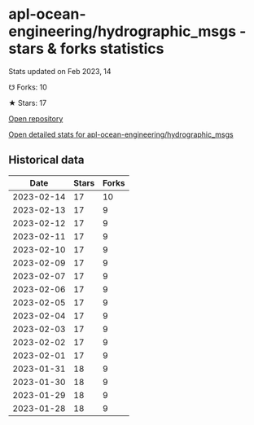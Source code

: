 # apl-ocean-engineering/hydrographic_msgs - stars & forks statistics

Stats updated on Feb 2023, 14

☋ Forks: 10

★ Stars: 17

[Open repository](https://github.com/apl-ocean-engineering/hydrographic_msgs)

[Open detailed stats for apl-ocean-engineering/hydrographic_msgs](https://reviewgithub.com/rep/apl-ocean-engineering/hydrographic_msgs)

## Historical data
| Date | Stars | Forks |
|------|-------|-------|
| 2023-02-14 | 17 | 10 | 
| 2023-02-13 | 17 | 9 | 
| 2023-02-12 | 17 | 9 | 
| 2023-02-11 | 17 | 9 | 
| 2023-02-10 | 17 | 9 | 
| 2023-02-09 | 17 | 9 | 
| 2023-02-07 | 17 | 9 | 
| 2023-02-06 | 17 | 9 | 
| 2023-02-05 | 17 | 9 | 
| 2023-02-04 | 17 | 9 | 
| 2023-02-03 | 17 | 9 | 
| 2023-02-02 | 17 | 9 | 
| 2023-02-01 | 17 | 9 | 
| 2023-01-31 | 18 | 9 | 
| 2023-01-30 | 18 | 9 | 
| 2023-01-29 | 18 | 9 | 
| 2023-01-28 | 18 | 9 | 

